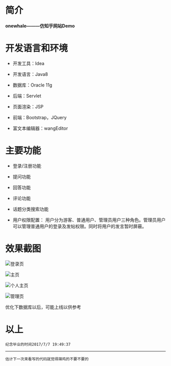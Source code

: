 # 简介
#### onewhale———仿知乎网站Demo 
# 开发语言和环境

- 开发工具：Idea

- 开发语言：Java8

- 数据库：Oracle 11g

- 后端：Servlet

- 页面渲染：JSP

- 前端：Bootstrap，JQuery

- 富文本编辑器：wangEditor

# 主要功能

- 登录/注册功能

- 提问功能

- 回答功能

- 评论功能

- 话题分类搜索功能

- 用户权限配置：
		用户分为游客、普通用户、管理员用户三种角色。管理员用户可以管理普通用户的登录及发帖权限。同时将用户的发言暂时屏蔽。
		
# 效果截图

![登录页](http://osxkowvgj.bkt.clouddn.com/whalelogin.png)

![主页](http://osxkowvgj.bkt.clouddn.com/index.png)

![个人主页](http://osxkowvgj.bkt.clouddn.com/person.png)

![管理页](http://osxkowvgj.bkt.clouddn.com/manage.png)


优化下数据库以后，可能上线以供参考

# 以上

	纪念毕业的时间2017/7/7 19:49:37 
	
--------
	估计下一次来看写的代码就觉得辣鸡的不要不要的





